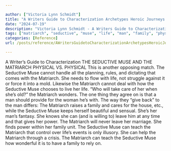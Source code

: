 ```yaml
---

author: ["Victoria Lynn Schmidt"]
title: "A Writers Guide to Characterization Archetypes Heroic Journeys and Other Elements of Dynamic Character Development - part0007_split_004.html"
date: "2024-07-19"
description: "Victoria Lynn Schmidt - A Writers Guide to Characterization Archetypes Heroic Journeys and Other Elements of Dynamic Character Development"
tags: ["matriarch", "seductive", "muse", "life", "man", "family", "physical", "care", "give", "leave", "power", "teach", "writer", "guide", "characterization", "v", "another", "opposing", "match", "handle", "planning", "rule", "dictating", "come", "need"]
categories: [Reference]
url: /posts/reference/AWritersGuidetoCharacterizationArchetypesHeroicJourneysandOtherElementsofDynamicCharacterDevelopment-part0007split004html

---
```



A Writer’s Guide to Characterization
 THE SEDUCTIVE MUSE AND THE MATRIARCH
PHYSICAL VS. PHYSICAL
This is another opposing match. The Seductive Muse cannot handle all the planning, rules, and dictating that comes with the Matriarch. She needs to flow with life, not struggle against it or force it into a mold. Likewise the Matriarch cannot deal with how the Seductive Muse chooses to live her life. “Who will take care of her when she’s old?” the Matriarch wonders.
The one thing they agree on is that a man should provide for the woman he’s with. The way they “give back” to the man differs: The Matriarch raises a family and cares for the house, etc., while the Seductive Muse keeps herself beautiful and sensual. She’s her man’s fantasy. She knows she can (and is willing to) leave him at any time and that gives her power. The Matriarch will never leave her marriage. She finds power within her family unit.
The Seductive Muse can teach the Matriarch that control over life’s events is only illusory. She can help the Matriarch through a crisis.
The Matriarch can teach the Seductive Muse how wonderful it is to have a family to rely on.
